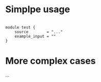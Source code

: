 # Simplpe usage

```hcl

module test {
    source        = "..."
    example_input = ""
}
```

# More complex cases
...
